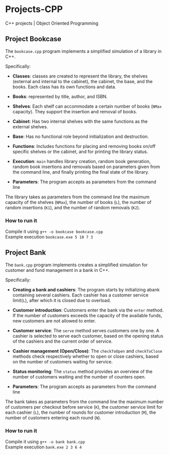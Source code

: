 # Projects-CPP
C++ projects | Object Oriented Programming

## Project Bookcase

The ```bookcase.cpp``` program implements a simplified simulation of a library in C++. 

Specifically:

- **Classes**: classes are created to represent the library, the shelves (external and internal to the cabinet), the cabinet, the base, and the books. Each class has its own functions and data.

- **Books**: represented by title, author, and ISBN.

- **Shelves**: Each shelf can accommodate a certain number of books (`NMax` capacity). They support the insertion and removal of books.

- **Cabinet**: Has two internal shelves with the same functions as the external shelves.

- **Base**: Has no functional role beyond initialization and destruction.

- **Functions**: Includes functions for placing and removing books on/off specific shelves or the cabinet, and for printing the library status.

- **Execution**: ```main``` handles library creation, random book generation, random book insertions and removals based on parameters given from the command line, and finally printing the final state of the library.

- **Parameters**: The program accepts as parameters from the command line

The library takes as parameters from the command line the maximum capacity of the shelves (`NMax`), the number of books (`L`), the number of random insertions (`K1`), and the number of random removals (`K2`).

### How to run it

Compile it using `g++ -o bookcase bookcase.cpp` <br>
Example execution `bookcase.exe 5 10 7 3`

## Project Bank

The ```bank.cpp``` program implements creates a simplified simulation for customer and fund management in a bank in C++.

Specifically:

- **Creating a bank and cashiers**: Τhe program starts by initializing abank containing several cashiers. Each cashier has a customer service limit(`L`), after which it is closed due to overload.

- **Customer introduction**: Customers enter the bank via the `enter` method. If the number of customers exceeds the capacity of the available funds, new customers are not allowed to enter.

- **Customer service**: The `serve` method serves customers one by one. A cashier is selected to serve each customer, based on the opening status of the cashiers and the current order of service.

- **Cashier management (Open/Close)**: Τhe `checkToOpen` and `checkToClose` methods check respectively whether to open or close cashiers, based on the number of customers waiting for service.

- **Status monitoring**: The `status` method provides an overview of the number of customers waiting and the number of counters open.

- **Parameters**: The program accepts as parameters from the command line

The bank takes as parameters from the command line the maximum number of customers per checkout before service (`K`), the customer service limit for each cashier (`L`), the number of rounds for customer introduction (`M`), the number of customers entering each round (`N`).

### How to run it

Compile it using `g++ -o bank bank.cpp` <br>
Example execution `bank.exe 2 3 6 4`